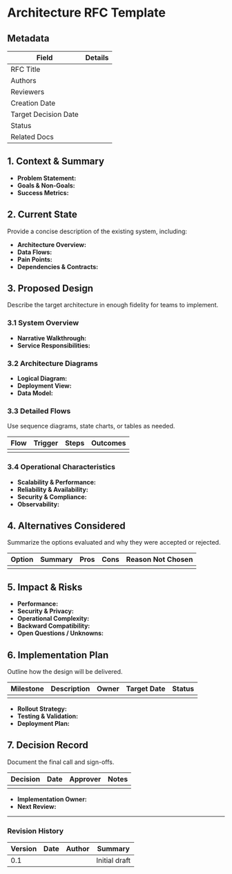 # Architecture RFC Template

<!--
Copy this template into a new RFC document. Replace bracketed guidance
with project-specific details, then remove these helper comments.
-->

## Metadata

| Field | Details |
| --- | --- |
| RFC Title | <!-- e.g., Unified Event Bus for Financial Systems --> |
| Authors | <!-- Name (Team), Name (Team) --> |
| Reviewers | <!-- Stakeholders expected to sign off --> |
| Creation Date | <!-- YYYY-MM-DD --> |
| Target Decision Date | <!-- YYYY-MM-DD --> |
| Status | <!-- Draft \| In Review \| Approved \| Rejected \| Superseded --> |
| Related Docs | <!-- Links to PRDs, ADRs, tickets, prior RFCs --> |

## 1. Context & Summary

- **Problem Statement:** <!-- What problem are we solving and why now? -->
- **Goals & Non-Goals:** <!-- Clarify desired outcomes and explicit exclusions. -->
- **Success Metrics:** <!-- Quantitative or qualitative signals of success. -->

## 2. Current State

Provide a concise description of the existing system, including:

- **Architecture Overview:** <!-- Existing topology, services, integrations. -->
- **Data Flows:** <!-- How data currently moves through the system. -->
- **Pain Points:** <!-- Constraints, incidents, performance bottlenecks, or gaps. -->
- **Dependencies & Contracts:** <!-- APIs, schemas, SLAs, regulatory obligations. -->

## 3. Proposed Design

Describe the target architecture in enough fidelity for teams to implement.

### 3.1 System Overview

- **Narrative Walkthrough:** <!-- High-level flow of requests, state changes, or events. -->
- **Service Responsibilities:** <!-- Each service/component and its ownership. -->

### 3.2 Architecture Diagrams

- **Logical Diagram:** <!-- Embed or link to architecture diagrams (Mermaid, Excalidraw, Figma). -->
- **Deployment View:** <!-- Regions, clusters, scaling tiers, failover domains. -->
- **Data Model:** <!-- Schemas, table definitions, message contracts. -->

### 3.3 Detailed Flows

Use sequence diagrams, state charts, or tables as needed.

| Flow | Trigger | Steps | Outcomes |
| --- | --- | --- | --- |
| <!-- Name --> | <!-- What initiates the flow --> | <!-- Step-by-step narrative --> | <!-- Resulting state --> |

### 3.4 Operational Characteristics

- **Scalability & Performance:** <!-- Expected load, latency targets, capacity planning. -->
- **Reliability & Availability:** <!-- SLOs, redundancy, failover strategies. -->
- **Security & Compliance:** <!-- Authentication, authorization, data protection, auditability. -->
- **Observability:** <!-- Logging, metrics, tracing, alerting strategy. -->

## 4. Alternatives Considered

Summarize the options evaluated and why they were accepted or rejected.

| Option | Summary | Pros | Cons | Reason Not Chosen |
| --- | --- | --- | --- | --- |
| <!-- Option A --> | <!-- Short description --> | <!-- Benefits --> | <!-- Tradeoffs --> | <!-- Decision rationale --> |

## 5. Impact & Risks

- **Performance:** <!-- Impact on latency, throughput, resource consumption. -->
- **Security & Privacy:** <!-- New attack surface, data handling changes, compliance implications. -->
- **Operational Complexity:** <!-- Runbooks, on-call impact, dependencies on other teams. -->
- **Backward Compatibility:** <!-- Migration strategy, versioning, contract changes. -->
- **Open Questions / Unknowns:** <!-- Outstanding research or validation needed. -->

## 6. Implementation Plan

Outline how the design will be delivered.

| Milestone | Description | Owner | Target Date | Status |
| --- | --- | --- | --- | --- |
| <!-- Phase 0: Discovery --> | <!-- Tasks and deliverables --> | <!-- DRI --> | <!-- YYYY-MM-DD --> | <!-- Not Started / In Progress / Complete --> |

- **Rollout Strategy:** <!-- Phased rollout, feature flags, A/B plan, regional sequencing. -->
- **Testing & Validation:** <!-- Required unit/integration tests, load tests, game days. -->
- **Deployment Plan:** <!-- CI/CD changes, freeze windows, rollback procedures. -->

## 7. Decision Record

Document the final call and sign-offs.

| Decision | Date | Approver | Notes |
| --- | --- | --- | --- |
| <!-- Approved --> | <!-- YYYY-MM-DD --> | <!-- Name, Role --> | <!-- Conditions or follow-ups --> |

- **Implementation Owner:** <!-- Accountable engineer/manager. -->
- **Next Review:** <!-- When to revisit assumptions or measure outcomes. -->

---

### Revision History

| Version | Date | Author | Summary |
| --- | --- | --- | --- |
| 0.1 | <!-- YYYY-MM-DD --> | <!-- Name --> | Initial draft |

